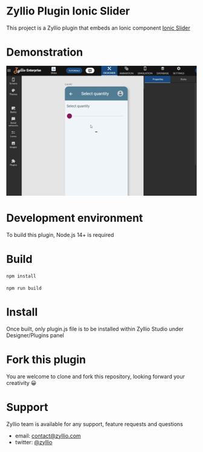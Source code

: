 # Zyllio Plugin Ionic Slider

This project is a Zyllio plugin that embeds an Ionic component [Ionic Slider](https://ionicframework.com/docs/api/range)

# Demonstration

<img src="./snapshots/demo.gif">

# Development environment

To build this plugin, Node.js 14+ is required

# Build

```shell
npm install

npm run build
```

# Install

Once built, only plugin.js file is to be installed within Zyllio Studio under Designer/Plugins panel

# Fork this plugin

You are welcome to clone and fork this repository, looking forward your creativity 😀

# Support

Zyllio team is available for any support, feature requests and questions

- email: contact@zyllio.com
- twitter: [@zyllio](https://twitter.com/zyllio)
